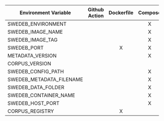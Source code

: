| Environment   Variable   | Github Action | Dockerfile | Compose | Podman | Application | Make | Run like |
|--------------------------|:-------------:|:----------:|:-------:|:------:|:-----------:|:----:|:--------:|
| SWEDEB_ENVIRONMENT       |               |            |    X    |        |             |      |     X    |
| SWEDEB_IMAGE_NAME        |               |            |    X    |        |             |   X  |     X    |
| SWEDEB_IMAGE_TAG         |               |            |    X    |        |             |   X  |     X    |
| SWEDEB_PORT              |               |      X     |    X    |        |      X      |   X  |          |
| METADATA_VERSION         |               |            |    X    |        |             |      |     X    |
| CORPUS_VERSION           |               |            |         |        |             |      |     X    |
| SWEDEB_CONFIG_PATH       |               |            |    X    |        |      X      |   X  |     X    |
| SWEDEB_METADATA_FILENAME |               |            |    X    |        |             |      |     X    |
| SWEDEB_DATA_FOLDER       |               |            |    X    |        |             |   X  |     X    |
| SWEDEB_CONTAINER_NAME    |               |            |    X    |        |             |   X  |     X    |
| SWEDEB_HOST_PORT         |               |            |    X    |        |             |   X  |     X    |
| CORPUS_REGISTRY          |               |      X     |         |        |      X      |      |          |
